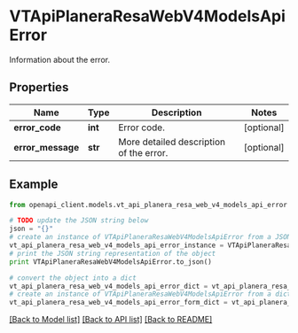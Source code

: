 # VTApiPlaneraResaWebV4ModelsApiError

Information about the error.

## Properties
Name | Type | Description | Notes
------------ | ------------- | ------------- | -------------
**error_code** | **int** | Error code. | [optional] 
**error_message** | **str** | More detailed description of the error. | [optional] 

## Example

```python
from openapi_client.models.vt_api_planera_resa_web_v4_models_api_error import VTApiPlaneraResaWebV4ModelsApiError

# TODO update the JSON string below
json = "{}"
# create an instance of VTApiPlaneraResaWebV4ModelsApiError from a JSON string
vt_api_planera_resa_web_v4_models_api_error_instance = VTApiPlaneraResaWebV4ModelsApiError.from_json(json)
# print the JSON string representation of the object
print VTApiPlaneraResaWebV4ModelsApiError.to_json()

# convert the object into a dict
vt_api_planera_resa_web_v4_models_api_error_dict = vt_api_planera_resa_web_v4_models_api_error_instance.to_dict()
# create an instance of VTApiPlaneraResaWebV4ModelsApiError from a dict
vt_api_planera_resa_web_v4_models_api_error_form_dict = vt_api_planera_resa_web_v4_models_api_error.from_dict(vt_api_planera_resa_web_v4_models_api_error_dict)
```
[[Back to Model list]](../README.md#documentation-for-models) [[Back to API list]](../README.md#documentation-for-api-endpoints) [[Back to README]](../README.md)


